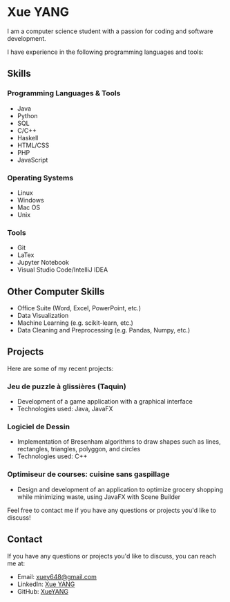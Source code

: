 <link rel="stylesheet" href="https://use.fontawesome.com/releases/v5.13.0/css/all.css" integrity="sha384-Bfad6CLCknfcloXFOyFnlgtENryhrpZCe29RTifKEixXQZ38WheV+i/6YWSzkz3V" crossorigin="anonymous">

# Xue YANG

I am a computer science student with a passion for coding and software development. 

I have experience in the following programming languages and tools:


## Skills

### Programming Languages & Tools

- Java 
- Python 
- SQL 
- C/C++ 
- Haskell 
- HTML/CSS 
- PHP 
- JavaScript 

### Operating Systems

- Linux 
- Windows 
- Mac OS 
- Unix

### Tools

- Git 
- LaTex 
- Jupyter Notebook
- Visual Studio Code/IntelliJ IDEA

## Other Computer Skills
- Office Suite (Word, Excel, PowerPoint, etc.)
- Data Visualization 
- Machine Learning (e.g. scikit-learn, etc.)
- Data Cleaning and Preprocessing (e.g. Pandas, Numpy, etc.)

## Projects

Here are some of my recent projects:

### Jeu de puzzle à glissières (Taquin)

- Development of a game application with a graphical interface
- Technologies used: Java, JavaFX

### Logiciel de Dessin

- Implementation of Bresenham algorithms to draw shapes such as lines, rectangles, triangles, polyggon, and circles
- Technologies used: C++

### Optimiseur de courses: cuisine sans gaspillage

- Design and development of an application to optimize grocery shopping while minimizing waste, using JavaFX with Scene Builder

Feel free to contact me if you have any questions or projects you'd like to discuss!
## Contact

If you have any questions or projects you'd like to discuss, you can reach me at:

- Email: xuey648@gmail.com
- LinkedIn: [Xue YANG](https://www.linkedin.com/in/xue-yang-a55ba9257/)
- GitHub: [XueYANG](https://github.com/yangx219)
